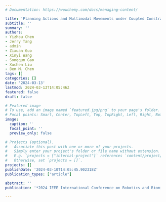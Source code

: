 ```yaml
---
# Documentation: https://wowchemy.com/docs/managing-content/

title: 'Planning Actions and Multimodal Movements under Coupled Constraints and Temporal Goals'
subtitle: ''
summary: ''
authors:
- Yizhou Chen
- Jerry Tang
- admin
- Zixuan Guo
- Xinyi Wang
- Songqun Gao
- Xuchen Liu
- Ben M. Chen
tags: []
categories: []
date: '2024-03-13'
lastmod: 2024-03-13T14:05:46Z
featured: false
draft: false

# Featured image
# To use, add an image named `featured.jpg/png` to your page's folder.
# Focal points: Smart, Center, TopLeft, Top, TopRight, Left, Right, BottomLeft, Bottom, BottomRight.
image:
  caption: ''
  focal_point: ''
  preview_only: false

# Projects (optional).
#   Associate this post with one or more of your projects.
#   Simply enter your project's folder or file name without extension.
#   E.g. `projects = ["internal-project"]` references `content/project/deep-learning/index.md`.
#   Otherwise, set `projects = []`.
projects: []
publishDate: '2024-03-10T14:05:45.902318Z'
publication_types: ["article"]

abstract: ''
publication: '*2024 IEEE International Conference on Robotics and Biomimetics (ROBIO)*'

---
```

